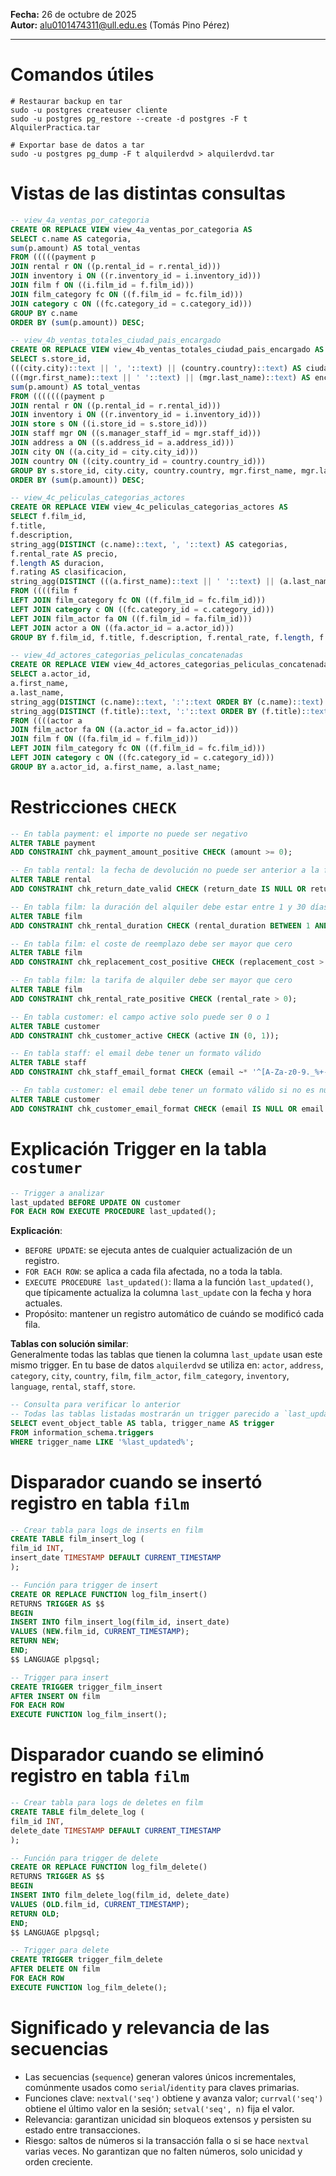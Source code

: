 **Fecha:** 26 de octubre de 2025  
**Autor:** alu0101474311@ull.edu.es (Tomás Pino Pérez)

---

# Comandos útiles
```shell
# Restaurar backup en tar
sudo -u postgres createuser cliente
sudo -u postgres pg_restore --create -d postgres -F t AlquilerPractica.tar

# Exportar base de datos a tar
sudo -u postgres pg_dump -F t alquilerdvd > alquilerdvd.tar
```
# Vistas de las distintas consultas
```sql
-- view_4a_ventas_por_categoria
CREATE OR REPLACE VIEW view_4a_ventas_por_categoria AS
SELECT c.name AS categoria,
sum(p.amount) AS total_ventas
FROM (((((payment p
JOIN rental r ON ((p.rental_id = r.rental_id)))
JOIN inventory i ON ((r.inventory_id = i.inventory_id)))
JOIN film f ON ((i.film_id = f.film_id)))
JOIN film_category fc ON ((f.film_id = fc.film_id)))
JOIN category c ON ((fc.category_id = c.category_id)))
GROUP BY c.name
ORDER BY (sum(p.amount)) DESC;

-- view_4b_ventas_totales_ciudad_pais_encargado
CREATE OR REPLACE VIEW view_4b_ventas_totales_ciudad_pais_encargado AS
SELECT s.store_id,
(((city.city)::text || ', '::text) || (country.country)::text) AS ciudad_pais,
(((mgr.first_name)::text || ' '::text) || (mgr.last_name)::text) AS encargado,
sum(p.amount) AS total_ventas
FROM (((((((payment p
JOIN rental r ON ((p.rental_id = r.rental_id)))
JOIN inventory i ON ((r.inventory_id = i.inventory_id)))
JOIN store s ON ((i.store_id = s.store_id)))
JOIN staff mgr ON ((s.manager_staff_id = mgr.staff_id)))
JOIN address a ON ((s.address_id = a.address_id)))
JOIN city ON ((a.city_id = city.city_id)))
JOIN country ON ((city.country_id = country.country_id)))
GROUP BY s.store_id, city.city, country.country, mgr.first_name, mgr.last_name
ORDER BY (sum(p.amount)) DESC;

-- view_4c_peliculas_categorias_actores
CREATE OR REPLACE VIEW view_4c_peliculas_categorias_actores AS
SELECT f.film_id,
f.title,
f.description,
string_agg(DISTINCT (c.name)::text, ', '::text) AS categorias,
f.rental_rate AS precio,
f.length AS duracion,
f.rating AS clasificacion,
string_agg(DISTINCT (((a.first_name)::text || ' '::text) || (a.last_name)::text), ', '::text) AS actores
FROM ((((film f
LEFT JOIN film_category fc ON ((f.film_id = fc.film_id)))
LEFT JOIN category c ON ((fc.category_id = c.category_id)))
LEFT JOIN film_actor fa ON ((f.film_id = fa.film_id)))
LEFT JOIN actor a ON ((fa.actor_id = a.actor_id)))
GROUP BY f.film_id, f.title, f.description, f.rental_rate, f.length, f.rating;

-- view_4d_actores_categorias_peliculas_concatenadas
CREATE OR REPLACE VIEW view_4d_actores_categorias_peliculas_concatenadas AS
SELECT a.actor_id,
a.first_name,
a.last_name,
string_agg(DISTINCT (c.name)::text, ':'::text ORDER BY (c.name)::text) AS categorias,
string_agg(DISTINCT (f.title)::text, ':'::text ORDER BY (f.title)::text) AS peliculas
FROM ((((actor a
JOIN film_actor fa ON ((a.actor_id = fa.actor_id)))
JOIN film f ON ((fa.film_id = f.film_id)))
LEFT JOIN film_category fc ON ((f.film_id = fc.film_id)))
LEFT JOIN category c ON ((fc.category_id = c.category_id)))
GROUP BY a.actor_id, a.first_name, a.last_name;
```
# Restricciones `CHECK`
```sql
-- En tabla payment: el importe no puede ser negativo
ALTER TABLE payment
ADD CONSTRAINT chk_payment_amount_positive CHECK (amount >= 0);

-- En tabla rental: la fecha de devolución no puede ser anterior a la fecha de alquiler
ALTER TABLE rental
ADD CONSTRAINT chk_return_date_valid CHECK (return_date IS NULL OR return_date >= rental_date);

-- En tabla film: la duración del alquiler debe estar entre 1 y 30 días
ALTER TABLE film
ADD CONSTRAINT chk_rental_duration CHECK (rental_duration BETWEEN 1 AND 30);

-- En tabla film: el coste de reemplazo debe ser mayor que cero
ALTER TABLE film
ADD CONSTRAINT chk_replacement_cost_positive CHECK (replacement_cost > 0);

-- En tabla film: la tarifa de alquiler debe ser mayor que cero
ALTER TABLE film
ADD CONSTRAINT chk_rental_rate_positive CHECK (rental_rate > 0);

-- En tabla customer: el campo active solo puede ser 0 o 1
ALTER TABLE customer
ADD CONSTRAINT chk_customer_active CHECK (active IN (0, 1));

-- En tabla staff: el email debe tener un formato válido
ALTER TABLE staff
ADD CONSTRAINT chk_staff_email_format CHECK (email ~* '^[A-Za-z0-9._%+-]+@[A-Za-z0-9.-]+\.[A-Za-z]{2,}$');

-- En tabla customer: el email debe tener un formato válido si no es nulo
ALTER TABLE customer
ADD CONSTRAINT chk_customer_email_format CHECK (email IS NULL OR email ~* '^[A-Za-z0-9._%+-]+@[A-Za-z0-9.-]+\.[A-Za-z]{2,}$');
```
# Explicación Trigger en la tabla `costumer`
```sql
-- Trigger a analizar
last_updated BEFORE UPDATE ON customer
FOR EACH ROW EXECUTE PROCEDURE last_updated();
```

**Explicación**:
- `BEFORE UPDATE`: se ejecuta antes de cualquier actualización de un registro.
- `FOR EACH ROW`: se aplica a cada fila afectada, no a toda la tabla.
- `EXECUTE PROCEDURE last_updated()`: llama a la función `last_updated()`, que típicamente actualiza la columna `last_update` con la fecha y hora actuales.
- Propósito: mantener un registro automático de cuándo se modificó cada fila.

**Tablas con solución similar**:  
Generalmente todas las tablas que tienen la columna `last_update` usan este mismo trigger. En tu base de datos `alquilerdvd` se utiliza en: `actor`, `address`, `category`, `city`, `country`, `film`, `film_actor`, `film_category`, `inventory`, `language`, `rental`, `staff`, `store`.

```sql
-- Consulta para verificar lo anterior
-- Todas las tablas listadas mostrarán un trigger parecido a `last_updated`
SELECT event_object_table AS tabla, trigger_name AS trigger
FROM information_schema.triggers
WHERE trigger_name LIKE '%last_updated%';
```
# Disparador cuando se insertó registro en tabla `film`
```sql
-- Crear tabla para logs de inserts en film
CREATE TABLE film_insert_log (
film_id INT,
insert_date TIMESTAMP DEFAULT CURRENT_TIMESTAMP
);

-- Función para trigger de insert
CREATE OR REPLACE FUNCTION log_film_insert()
RETURNS TRIGGER AS $$
BEGIN
INSERT INTO film_insert_log(film_id, insert_date)
VALUES (NEW.film_id, CURRENT_TIMESTAMP);
RETURN NEW;
END;
$$ LANGUAGE plpgsql;

-- Trigger para insert
CREATE TRIGGER trigger_film_insert
AFTER INSERT ON film
FOR EACH ROW
EXECUTE FUNCTION log_film_insert();
```
# Disparador cuando se eliminó registro en tabla `film`
```sql
-- Crear tabla para logs de deletes en film
CREATE TABLE film_delete_log (
film_id INT,
delete_date TIMESTAMP DEFAULT CURRENT_TIMESTAMP
);

-- Función para trigger de delete
CREATE OR REPLACE FUNCTION log_film_delete()
RETURNS TRIGGER AS $$
BEGIN
INSERT INTO film_delete_log(film_id, delete_date)
VALUES (OLD.film_id, CURRENT_TIMESTAMP);
RETURN OLD;
END;
$$ LANGUAGE plpgsql;

-- Trigger para delete
CREATE TRIGGER trigger_film_delete
AFTER DELETE ON film
FOR EACH ROW
EXECUTE FUNCTION log_film_delete();
```
# Significado y relevancia de las secuencias
- Las secuencias (`sequence`) generan valores únicos incrementales, comúnmente usados como `serial`/`identity` para claves primarias.
- Funciones clave: `nextval('seq')` obtiene y avanza valor; `currval('seq')` obtiene el último valor en la sesión; `setval('seq', n)` fija el valor.
- Relevancia: garantizan unicidad sin bloqueos extensos y persisten su estado entre transacciones.
- Riesgo: saltos de números si la transacción falla o si se hace `nextval` varias veces. No garantizan que no falten números, solo unicidad y orden creciente.
